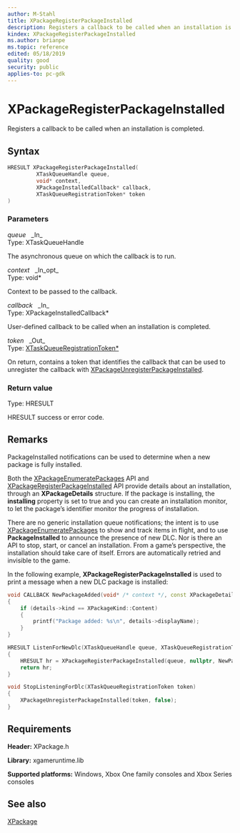 ```yaml
---
author: M-Stahl
title: XPackageRegisterPackageInstalled
description: Registers a callback to be called when an installation is completed.
kindex: XPackageRegisterPackageInstalled
ms.author: brianpe
ms.topic: reference
edited: 05/18/2019
quality: good
security: public
applies-to: pc-gdk
---
```


# XPackageRegisterPackageInstalled  

Registers a callback to be called when an installation is completed.  

## Syntax  
  
```cpp
HRESULT XPackageRegisterPackageInstalled(  
         XTaskQueueHandle queue,  
         void* context,  
         XPackageInstalledCallback* callback,  
         XTaskQueueRegistrationToken* token  
)  
```  
  
### Parameters  
  
*queue* &nbsp;&nbsp;\_In\_  
Type: XTaskQueueHandle  

  
The asynchronous queue on which the callback is to run.  


*context* &nbsp;&nbsp;\_In\_opt\_  
Type: void*  

  
Context to be passed to the callback.  


*callback* &nbsp;&nbsp;\_In\_  
Type: XPackageInstalledCallback*  

  
User-defined callback to be called when an installation is completed.  


*token* &nbsp;&nbsp;\_Out\_  
Type: [XTaskQueueRegistrationToken*](../../xtaskqueue/structs/xtaskqueueregistrationtoken.md)  

  
On return, contains a token that identifies the callback that can be used to unregister the callback with [XPackageUnregisterPackageInstalled](xpackageunregisterpackageinstalled.md).  


  
### Return value
Type: HRESULT
  
HRESULT success or error code.    

## Remarks 

PackageInstalled notifications can be used to determine when a new package is fully installed.

Both the [XPackageEnumeratePackages](xpackageenumeratepackages.md) API and [XPackageRegisterPackageInstalled](xpackageregisterpackageinstalled.md) API provide details about an installation, through an **XPackageDetails** structure. If the package is installing, the **installing** property is set to true and you can create an installation monitor, to let the package’s identifier monitor the progress of installation.

There are no generic installation queue notifications; the intent is to use [XPackageEnumeratePackages](xpackageenumeratepackages.md) to show and track items in flight, and to use **PackageInstalled** to announce the presence of new DLC. Nor is there an API to stop, start, or cancel an installation. From a game’s perspective, the installation should take care of itself. Errors are automatically retried and invisible to the game. 

In the following example, **XPackageRegisterPackageInstalled** is used to print a message when a new DLC package is installed:

```cpp
void CALLBACK NewPackageAdded(void* /* context */, const XPackageDetails* details)
{
    if (details->kind == XPackageKind::Content)
    {
        printf("Package added: %s\n", details->displayName);
    }
}

HRESULT ListenForNewDlc(XTaskQueueHandle queue, XTaskQueueRegistrationToken* token)
{
    HRESULT hr = XPackageRegisterPackageInstalled(queue, nullptr, NewPackageAdded, token);
    return hr;
}

void StopListeningForDlc(XTaskQueueRegistrationToken token)
{
    XPackageUnregisterPackageInstalled(token, false);
}
```

## Requirements  
  
**Header:** XPackage.h
  
**Library:** xgameruntime.lib  
  
**Supported platforms:** Windows, Xbox One family consoles and Xbox Series consoles  
  
## See also  
[XPackage](../xpackage_members.md)
  
  